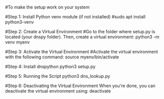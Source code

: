 #To make the setup work on your system

#Step 1: Install Python venv module (if not installed)
    #sudo apt install python3-venv

#Step 2: Create a Virtual Environment
   #Go to the folder where setup.py is located (your dnspy folder). Then, create a virtual environment:
    python3 -m venv myenv

#Step 3: Activate the Virtual Environment
  #Activate the virtual environment with the following command:
    source myenv/bin/activate

#Step 4: Install dnspython
    python3 setup.py

#Step 5: Running the Script
    python3 dns_lookup.py

#Step 6: Deactivating the Virtual Environment
When you're done, you can deactivate the virtual environment using:
deactivate
